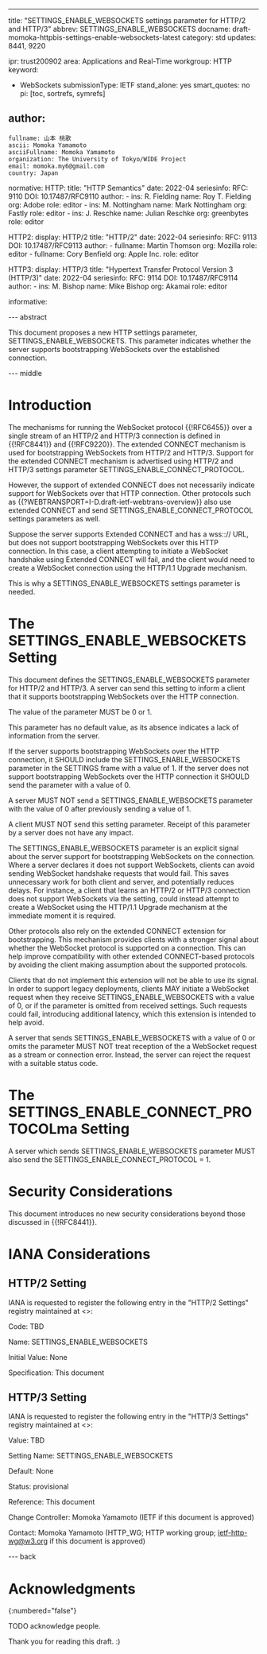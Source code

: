 ---
title: "SETTINGS_ENABLE_WEBSOCKETS settings parameter for HTTP/2 and HTTP/3"
abbrev: SETTINGS_ENABLE_WEBSOCKETS
docname: draft-momoka-httpbis-settings-enable-websockets-latest
category: std
updates: 8441, 9220

ipr: trust200902
area: Applications and Real-Time
workgroup: HTTP
keyword:
  - WebSockets
submissionType:
  IETF
stand_alone: yes
smart_quotes: no
pi: [toc, sortrefs, symrefs]

author:
 -
    fullname: 山本 桃歌
    ascii: Momoka Yamamoto
    asciiFullname: Momoka Yamamoto
    organization: The University of Tokyo/WIDE Project
    email: momoka.my6@gmail.com
    country: Japan



normative:
  HTTP:
    title: "HTTP Semantics"
    date: 2022-04
    seriesinfo:
      RFC: 9110
      DOI: 10.17487/RFC9110
    author:
      -
          ins: R. Fielding
          name: Roy T. Fielding
          org: Adobe
          role: editor
      -
          ins: M. Nottingham
          name: Mark Nottingham
          org: Fastly
          role: editor
      -
          ins: J. Reschke
          name: Julian Reschke
          org: greenbytes
          role: editor

  HTTP2:
    display: HTTP/2
    title: "HTTP/2"
    date: 2022-04
    seriesinfo:
      RFC: 9113
      DOI: 10.17487/RFC9113
    author:
      -
          fullname: Martin Thomson
          org: Mozilla
          role: editor
      -
          fullname: Cory Benfield
          org: Apple Inc.
          role: editor

  HTTP3:
    display: HTTP/3
    title: "Hypertext Transfer Protocol Version 3 (HTTP/3)"
    date: 2022-04
    seriesinfo:
      RFC: 9114
      DOI: 10.17487/RFC9114
    author:
      -
          ins: M. Bishop
          name: Mike Bishop
          org: Akamai
          role: editor



informative:




--- abstract

This document proposes a new HTTP settings parameter, SETTINGS_ENABLE_WEBSOCKETS.
This parameter indicates whether the server supports bootstrapping WebSockets over the established connection.


--- middle

# Introduction

The mechanisms for running the WebSocket protocol {{!RFC6455}} over a single stream of an HTTP/2 and HTTP/3 connection is defined in {{!RFC8441}} and {{!RFC9220}}.
The extended CONNECT mechanism is used for bootstrapping WebSockets from HTTP/2 and HTTP/3.
Support for the extended CONNECT mechanism is advertised using HTTP/2 and HTTP/3 settings parameter SETTINGS_ENABLE_CONNECT_PROTOCOL.

However, the support of extended CONNECT does not necessarily indicate support for WebSockets over that HTTP connection.
Other protocols such as {{?WEBTRANSPORT=I-D.draft-ietf-webtrans-overview}} also use extended CONNECT and send SETTINGS_ENABLE_CONNECT_PROTOCOL settings parameters as well.

Suppose the server supports Extended CONNECT and has a wss::// URL, but does not
support bootstrapping WebSockets over this HTTP connection.
In this case, a client attempting to initiate a WebSocket handshake using
Extended CONNECT will fail, and the client would need to create a WebSocket
connection using the HTTP/1.1 Upgrade mechanism.

This is why a SETTINGS_ENABLE_WEBSOCKETS settings parameter is needed.


# The SETTINGS_ENABLE_WEBSOCKETS Setting
This document defines the SETTINGS_ENABLE_WEBSOCKETS parameter for HTTP/2 and HTTP/3.
A server can send this setting to inform a client that it supports bootstrapping WebSockets over the HTTP connection.

The value of the parameter MUST be 0 or 1.

This parameter has no default value, as its absence indicates a lack of
information from the server.

If the server supports bootstrapping WebSockets over the HTTP connection,
it SHOULD include the SETTINGS_ENABLE_WEBSOCKETS parameter in the SETTINGS frame with a value of 1.
If the server does not support bootstrapping WebSockets over the HTTP connection it SHOULD send the parameter with a value of 0.

A server MUST NOT send a SETTINGS_ENABLE_WEBSOCKETS parameter
with the value of 0 after previously sending a value of 1.

A client MUST NOT send this setting parameter.
Receipt of this parameter by a server does not have any impact.


The SETTINGS_ENABLE_WEBSOCKETS parameter is an explicit signal about the server
support for bootstrapping WebSockets on the connection. Where a server declares
it does not support WebSockets, clients can avoid sending WebSocket handshake
requests that would fail. This saves unnecessary work for both client and
server, and potentially reduces delays. For instance, a client that learns an
HTTP/2 or HTTP/3 connection does not support WebSockets via the setting, could
instead attempt to create a WebSocket using the HTTP/1.1 Upgrade mechanism at
the immediate moment it is required.

Other protocols also rely on the extended CONNECT extension for bootstrapping.
This mechanism provides clients with a stronger signal about whether the
WebSocket protocol is supported on a connection. This can help improve
compatibility with other extended CONNECT-based protocols by avoiding the client
making assumption about the supported protocols.

Clients that do not implement this extension will not be able to use its signal.
In order to support legacy deployments, clients MAY initiate a WebSocket request
when they receive SETTINGS_ENABLE_WEBSOCKETS with a value of 0, or if the
parameter is omitted from received settings. Such requests could fail,
introducing additional latency, which this extension is intended to help avoid.

A server that sends SETTINGS_ENABLE_WEBSOCKETS with a value of 0 or omits the
parameter MUST NOT treat reception of the a WebSocket request as a stream or
connection error. Instead, the server can reject the request with a suitable
status code.

# The SETTINGS_ENABLE_CONNECT_PROTOCOLma Setting
A server which sends SETTINGS_ENABLE_WEBSOCKETS parameter MUST also send the
SETTINGS_ENABLE_CONNECT_PROTOCOL = 1.

# Security Considerations

This document introduces no new security considerations beyond those discussed in {{!RFC8441}}.

# IANA Considerations

## HTTP/2 Setting
IANA is requested to register the following entry in the "HTTP/2 Settings"
registry maintained at <[](https://www.iana.org/assignments/http2-parameters)>:

Code: TBD

Name: SETTINGS_ENABLE_WEBSOCKETS

Initial Value: None

Specification: This document


## HTTP/3 Setting
IANA is requested to register the following entry in the "HTTP/3 Settings"
registry maintained at <[](https://www.iana.org/assignments/http3-parameters)>:

Value: TBD

Setting Name: SETTINGS_ENABLE_WEBSOCKETS

Default: None

Status: provisional

Reference: This document

Change Controller: Momoka Yamamoto (IETF if this document is approved)

Contact: Momoka Yamamoto (HTTP_WG; HTTP working group; ietf-http-wg@w3.org if this document is approved)

--- back

# Acknowledgments
{:numbered="false"}

TODO acknowledge people.

Thank you for reading this draft. :)
